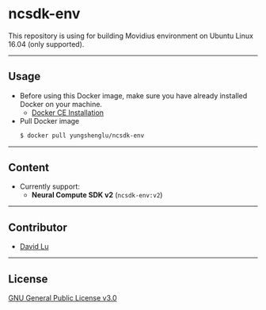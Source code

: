 # ncsdk-env

This repository is using for building Movidius environment on Ubuntu Linux 16.04 (only supported).

---
## Usage

* Before using this Docker image, make sure you have already installed Docker on your machine.
    * [Docker CE Installation](https://docs.docker.com/install)
* Pull Docker image
    ```bash
    $ docker pull yungshenglu/ncsdk-env
    ```

---
## Content

* Currently support:
    * **Neural Compute SDK v2** (`ncsdk-env:v2`)

---
## Contributor

* [David Lu](https://github.com/yungshenglu)

---
## License

[GNU General Public License v3.0](../LICENSE)